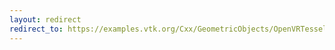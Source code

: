 ```yaml
---
layout: redirect
redirect_to: https://examples.vtk.org/Cxx/GeometricObjects/OpenVRTessellatedBoxSource/
---
```

